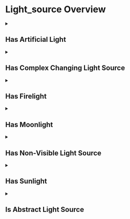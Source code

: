# Light_source Overview

<details>
<summary><h2>Has Artificial Light</h2></summary>


<h3>🔵 Label Name:</h3>
<code>has_artificial_practical_light</code>


<h3>📖 Definition:</h3>
Are practical artificial light sources visible in the video?

<details>
<summary><h4> Question (Definition)</h4></summary>

</details>

<details>
<summary><h4> Alternative Question</h4></summary>

- Does the scene contain clearly visible artificial light sources?

- Are artificial lights physically present and visible in the video?

- Is artificial lighting visibly included in the composition?

- Does the video feature practical artificial light sources?

- Are artificial lights seen in the frame?

- Is the environment illuminated by visible artificial lighting?

- Does the video include artificial lighting that is clearly present?

- Are artificial light sources included as part of the scene?

</details>

<details>
<summary><h4> Prompt (Definition)</h4></summary>

- The video contains practical artificial light sources that are clearly visible.

</details>

<details>
<summary><h4> Alternative Prompt</h4></summary>

- A video where artificial lights are visible in the frame.

- A scene illuminated by artificial light sources that can be seen.

- A shot where practical artificial lighting is present and visible.

- A sequence where artificial lights are included in the composition.

- A video featuring clearly visible artificial lighting fixtures.

- A setting where artificial light sources are physically present.

- A shot where artificial lights are included as part of the scene.

- A scene where visible artificial lighting contributes to the atmosphere.

</details>

<h4>🟢 Positive:</h4>
<code>self.lighting_setup.artificial_light_source is True</code>

<h4>🔴 Negative:</h4>
<code>self.lighting_setup.artificial_light_source is False</code>

</details>

<details>
<summary><h2>Has Complex Changing Light Source</h2></summary>


<h3>🔵 Label Name:</h3>
<code>has_changing_light_source</code>


<h3>📖 Definition:</h3>
Does the video feature changing light sources?

<details>
<summary><h4> Question (Definition)</h4></summary>

</details>

<details>
<summary><h4> Alternative Question</h4></summary>

- Does the light source change dynamically across different parts of the video?

- Is the illumination shifting unpredictably between different lighting setups?

- Does the video feature inconsistent or rapidly changing light sources?

- Is the scene affected by multiple fluctuating light sources?

- Does the lighting undergo frequent transformations or significant variations?

- Is the video characterized by a mix of different lighting types over time?

- Does the light source appear complex and non-uniform throughout the sequence?

- Is the scene influenced by multiple changing or contrasting light sources?

</details>

<details>
<summary><h4> Prompt (Definition)</h4></summary>

- The video contains changing light sources.

</details>

<details>
<summary><h4> Alternative Prompt</h4></summary>

- A video where the light source is dynamic and ever-changing.

- A shot with unpredictable and shifting lighting conditions.

- A scene featuring multiple contrasting or fluctuating light sources.

- A video characterized by varying illumination setups.

- A sequence where lighting changes significantly over time.

- A shot where brightness, color, or intensity varies unpredictably.

- A video with irregular or mixed lighting across different moments.

- A scene where the light source alternates frequently.

</details>

<h4>🟢 Positive:</h4>
<code>self.lighting_setup.complex_light_source is True</code>

<h4>🔴 Negative:</h4>
<code>self.lighting_setup.complex_light_source is False</code>

</details>

<details>
<summary><h2>Has Firelight</h2></summary>


<h3>🔵 Label Name:</h3>
<code>has_firelight</code>


<h3>📖 Definition:</h3>
Is firelight the primary light source in the video, even if the fire itself is not visible?

<details>
<summary><h4> Question (Definition)</h4></summary>

</details>

<details>
<summary><h4> Alternative Question</h4></summary>

- Is the scene primarily lit by a fire, such as a candle, torch, or campfire?

- Does the lighting suggest a warm glow from a fire source?

- Is firelight providing the dominant illumination in the video?

- Is the environment visibly affected by flickering firelight?

- Does the shot contain lighting that suggests flames as the main source?

- Is the video illuminated by a warm, fluctuating fire-based light?

- Does the lighting have an orange-red hue characteristic of fire?

- Is the scene’s lighting dynamically shifting in a way that suggests fire?

</details>

<details>
<summary><h4> Prompt (Definition)</h4></summary>

- The primary light source in the video is firelight, whether or not the fire itself is visible.

</details>

<details>
<summary><h4> Alternative Prompt</h4></summary>

- A video where firelight serves as the main source of illumination.

- A scene where the environment is lit by flames.

- A sequence where firelight provides the dominant glow.

- A shot characterized by warm, flickering fire-based lighting.

- A video where torches, candles, or campfires illuminate the scene.

- A setting bathed in a reddish-orange glow from fire.

- A shot where the light shifts dynamically, indicating a fire source.

- A video with lighting that resembles fire’s natural movement.

</details>

<h4>🟢 Positive:</h4>
<code>self.lighting_setup.firelight_source is True</code>

<h4>🔴 Negative:</h4>
<code>self.lighting_setup.firelight_source is False</code>

</details>

<details>
<summary><h2>Has Moonlight</h2></summary>


<h3>🔵 Label Name:</h3>
<code>has_moonlight</code>


<h3>📖 Definition:</h3>
Is moonlight the primary light source in the video, with the moon visibly present?

<details>
<summary><h4> Question (Definition)</h4></summary>

</details>

<details>
<summary><h4> Alternative Question</h4></summary>

- Is the scene primarily illuminated by moonlight?

- Does the lighting suggest nighttime with the moon as the main source?

- Is the moon itself visible and providing the dominant illumination?

- Does the video rely on natural moonlight for lighting?

- Is the environment bathed in a soft, cool-toned light consistent with moonlight?

- Does the scene depict a night setting where the moon acts as the main light source?

- Is the primary source of illumination a visible moon?

- Is the video characterized by the cool, ambient glow of moonlight?

</details>

<details>
<summary><h4> Prompt (Definition)</h4></summary>

- The primary light source in the video is moonlight, and the moon is visible in the frame.

</details>

<details>
<summary><h4> Alternative Prompt</h4></summary>

- A video where moonlight serves as the dominant illumination.

- A scene where the moon visibly lights up the environment.

- A sequence where moonlight creates the primary lighting effect.

- A shot where the moon acts as the key light source.

- A night scene illuminated by visible moonlight.

- A setting where the ambient glow of the moon defines the lighting.

- A shot where the moon is prominently casting light on the environment.

- A video where moonlight provides soft, cool-toned illumination.

</details>

<h4>🟢 Positive:</h4>
<code>self.lighting_setup.moonlight_starlight_source is True</code>

<h4>🔴 Negative:</h4>
<code>self.lighting_setup.moonlight_starlight_source is False</code>

</details>

<details>
<summary><h2>Has Non-Visible Light Source</h2></summary>


<h3>🔵 Label Name:</h3>
<code>has_non_visible_light_source</code>


<h3>📖 Definition:</h3>
Is the video lit by a light source that is neither visible in the frame nor recognizable as sunlight or firelight?

<details>
<summary><h4> Question (Definition)</h4></summary>

</details>

<details>
<summary><h4> Alternative Question</h4></summary>

- Is the scene illuminated by a light source that is not seen in the frame?

- Does the shot lack a clearly identifiable lighting source?

- Is the dominant light coming from an unseen origin?

- Is the lighting setup ambiguous with no apparent source?

- Does the scene appear naturally lit without a direct light source?

- Is the shot illuminated in a way that makes it hard to determine the source?

- Does the video rely on environmental or ambient lighting?

- Is the primary illumination coming from an off-screen source?

</details>

<details>
<summary><h4> Prompt (Definition)</h4></summary>

- The video is lit by a light source that is neither visible in the frame nor recognizable as sunlight or firelight.

</details>

<details>
<summary><h4> Alternative Prompt</h4></summary>

- A video where the light source is not identifiable.

- A scene where the illumination comes from an unseen source.

- A shot where the lighting does not have a clear origin.

- A video with ambient or environmental lighting without visible fixtures.

- A setting where the source of brightness is not visible in the frame.

- A shot where light is present but the source remains off-screen.

- A video where the illumination is subtle and indirect.

- A scene with a non-visible primary light source.

</details>

<h4>🟢 Positive:</h4>
<code>self.lighting_setup.non_visible_light_source is True</code>

<h4>🔴 Negative:</h4>
<code>self.lighting_setup.non_visible_light_source is False</code>

</details>

<details>
<summary><h2>Has Sunlight</h2></summary>


<h3>🔵 Label Name:</h3>
<code>has_sunlight</code>


<h3>📖 Definition:</h3>
Is sunlight the primary light source in the video, even if the sun itself is not visible?

<details>
<summary><h4> Question (Definition)</h4></summary>

</details>

<details>
<summary><h4> Alternative Question</h4></summary>

- Does the scene appear to be naturally illuminated by sunlight?

- Is the dominant lighting in the video coming from the sun?

- Does the video primarily rely on daylight as the main light source?

- Is the environment bright due to sunlight, even if the sun is not visible?

- Does natural outdoor lighting suggest a sunlight source?

- Is the scene illuminated in a way that strongly indicates sunlight?

- Is sunlight the key source shaping the scene’s lighting conditions?

- Does the video’s lighting behave like outdoor sunlight exposure?

</details>

<details>
<summary><h4> Prompt (Definition)</h4></summary>

- The primary light source in the video is sunlight, whether or not the sun is visible.

</details>

<details>
<summary><h4> Alternative Prompt</h4></summary>

- A video where daylight is the dominant light source.

- A shot primarily illuminated by natural sunlight.

- A scene where outdoor sunlight shapes the lighting conditions.

- A sequence where daylight provides the main illumination.

- A video with strong natural light, consistent with sunlight.

- A shot where the lighting suggests exposure to direct or indirect sunlight.

- A scene where sunlight is the defining source of illumination.

- A setting that appears naturally lit by the sun.

</details>

<h4>🟢 Positive:</h4>
<code>self.lighting_setup.sunlight_source is True</code>

<h4>🔴 Negative:</h4>
<code>self.lighting_setup.sunlight_source is False</code>

</details>

<details>
<summary><h2>Is Abstract Light Source</h2></summary>


<h3>🔵 Label Name:</h3>
<code>is_abstract</code>


<h3>📖 Definition:</h3>
Does the video lacks a realistic light source, with lighting that does not follow natural physics?

<details>
<summary><h4> Question (Definition)</h4></summary>

</details>

<details>
<summary><h4> Alternative Question</h4></summary>

- Does the scene have no identifiable physical light source?

- Is the lighting in the video artificial or detached from real-world illumination?

- Does the video appear to have lighting that is independent of any real-world sources?

- Is the scene artificially lit with no clear or natural light source?

- Does the video feature synthetic or digital lighting without a physical origin?

- Is the illumination stylized or abstract rather than derived from real-world lighting?

- Does the video rely on a simulated or non-realistic light source?

- Is the lighting setup in the video disconnected from real-world physics?

</details>

<details>
<summary><h4> Prompt (Definition)</h4></summary>

- The video lacks a realistic light source, with lighting that does not follow natural physics.

</details>

<details>
<summary><h4> Alternative Prompt</h4></summary>

- A video where the lighting is artificial and detached from real-world sources.

- A shot where the illumination is abstract and does not follow physical lighting behavior.

- A scene featuring non-realistic, digitally rendered lighting.

- A video using synthetic lighting without any identifiable physical source.

- A sequence where the light is generated artificially, without sun, fire, or lamps.

- A shot with stylized lighting that does not mimic real-world conditions.

- A video where the lighting does not originate from a realistic source.

- A scene where illumination appears purely digital or graphical.

</details>

<h4>🟢 Positive:</h4>
<code>self.lighting_setup.abstract_light_source is True</code>

<h4>🔴 Negative:</h4>
<code>self.lighting_setup.abstract_light_source is False</code>

</details>
